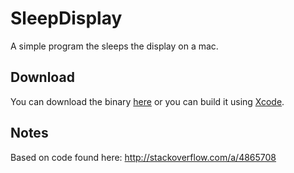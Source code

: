 SleepDisplay
============

A simple program the sleeps the display on a mac.

Download
--------
You can download the binary [here](http://google.com) or you can build it using [Xcode](https://itunes.apple.com/au/app/xcode/id497799835?mt=12).

Notes
-----

Based on code found here: http://stackoverflow.com/a/4865708
